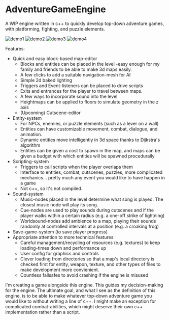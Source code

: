 # AdventureGameEngine
A WIP engine written in c++ to quickly develop top-down adventure games, with platforming, fighting, and puzzle elements.

![demo1](https://user-images.githubusercontent.com/74583686/132134718-c85cc70c-3844-4f9f-9d4b-9a1310ff92c4.png)
![demo2](https://user-images.githubusercontent.com/74583686/132134918-490ed6be-9cc4-4616-a9e4-f266af0922f2.png)
![demo3](https://user-images.githubusercontent.com/74583686/132135089-804e84e4-64bf-40ad-96dd-efffe1ac00de.png)
![demo4](https://user-images.githubusercontent.com/74583686/132135462-55b34f87-039b-45d0-8f85-717f1a008576.gif)



Features:
  - Quick and easy block-based map-editor
    - Blocks and entities can be placed in the level
      -easy enough for my family and friends to be able to make 3d maps easily.
    - A few clicks to add a suitable navigation-mesh for AI
    - Simple 2d baked lighting
    - Triggers and Event-listeners can be placed to drive scripts
    - Exits and entrances for the player to travel between maps.
     - A few ways to incorporate sound into the level
     - Heightmaps can be applied to floors to simulate geometry in the z axis
    - (Upcoming) Cutscene-editor
  - Entity-system
    - For NPCs, enemies, or puzzle elements (such as a lever on a wall)
    - Entities can have customizable movement, combat, dialogue, and animation.
    - Dynamic entities move intelligently in 3d space thanks to Dijkstra's algorithm
    - Entities can be given a cost to spawn in the map, and maps can be given a budget with which entities will be spawned procedurally
  - Scripting-system
    - Triggers to call scripts when the player overlaps them
    - Interface to entities, combat, cutscenes, puzzles, more complicated mechanics... pretty much any event you would like to have happen in a game
    - Not c++, so it's not compiled.
  - Sound-system
    - Music-nodes placed in the level determine what song is played. The closest music node will play its song.
    - Cue-nodes are used to play sounds during cutscenes and if the player walks within a certain radius (e.g. a one-off strike of lightning)
    - Worldsound-nodes add ambience to a map, playing their sounds randomly at controlled intervals at a position (e.g. a croaking frog)
  - Save-game-system (to save player progress)
  - Appropriate attention to more technical features
    - Careful management/recycling of resources (e.g. textures) to keep loading-times down and performance up
    - User config for graphics and controls
    - Clever loading from directories so that a map's local directory is checked first for entity, weapon, texture, and other types of files to make development more convienient.
    - Countless failsafes to avoid crashing if the engine is misused

I'm creating a game alongside this engine. This guides my decision-making for the engine.
The ultimate goal, and what I see as the definition of this engine, is to be able to make whatever top-down adventure game you would like to without writing a line of c++.
I might make an exception for complicated combat-abilities, which might deserve their own c++ implementation rather than a script.
